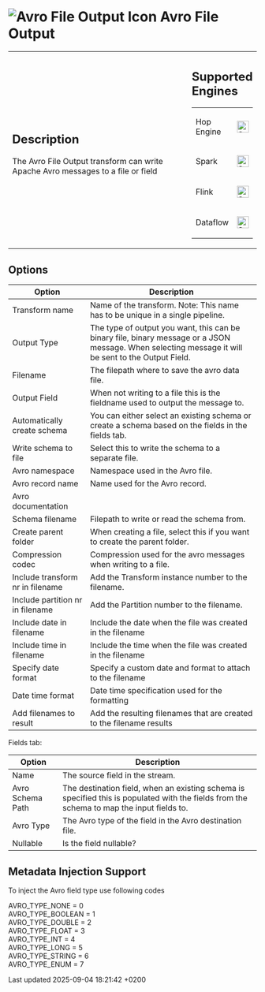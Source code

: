 <div id="header">

# <span class="image image-doc-icon">![Avro File Output Icon](../assets/images/transforms/icons/avro_output.svg)</span> Avro File Output

</div>

<div id="content">

<div id="preamble">

<div class="sectionbody">

<table>
<colgroup>
<col style="width: 75%" />
<col style="width: 25%" />
</colgroup>
<tbody>
<tr class="odd">
<td><div class="content">
<div class="sect1">
<h2 id="_description">Description</h2>
<div class="sectionbody">
<div class="paragraph">
<p>The Avro File Output transform can write Apache Avro messages to a file or field</p>
</div>
</div>
</div>
</div></td>
<td><div class="content">
<div class="sect1">
<h2 id="_supported_engines">Supported Engines</h2>
<div class="sectionbody">
<table>
<tbody>
<tr class="odd">
<td><p>Hop Engine</p></td>
<td><div class="content">
<div class="paragraph">
<p><span class="image"><img src="../assets/images/check_mark.svg" alt="Supported" width="24" /></span></p>
</div>
</div></td>
</tr>
<tr class="even">
<td><p>Spark</p></td>
<td><div class="content">
<div class="paragraph">
<p><span class="image"><img src="../assets/images/check_mark.svg" alt="Supported" width="24" /></span></p>
</div>
</div></td>
</tr>
<tr class="odd">
<td><p>Flink</p></td>
<td><div class="content">
<div class="paragraph">
<p><span class="image"><img src="../assets/images/check_mark.svg" alt="Supported" width="24" /></span></p>
</div>
</div></td>
</tr>
<tr class="even">
<td><p>Dataflow</p></td>
<td><div class="content">
<div class="paragraph">
<p><span class="image"><img src="../assets/images/check_mark.svg" alt="Supported" width="24" /></span></p>
</div>
</div></td>
</tr>
</tbody>
</table>
</div>
</div>
</div></td>
</tr>
</tbody>
</table>

</div>

</div>

<div class="sect1">

## Options

<div class="sectionbody">

| Option                           | Description                                                                                                                                         |
| -------------------------------- | --------------------------------------------------------------------------------------------------------------------------------------------------- |
| Transform name                   | Name of the transform. Note: This name has to be unique in a single pipeline.                                                                       |
| Output Type                      | The type of output you want, this can be binary file, binary message or a JSON message. When selecting message it will be sent to the Output Field. |
| Filename                         | The filepath where to save the avro data file.                                                                                                      |
| Output Field                     | When not writing to a file this is the fieldname used to output the message to.                                                                     |
| Automatically create schema      | You can either select an existing schema or create a schema based on the fields in the fields tab.                                                  |
| Write schema to file             | Select this to write the schema to a separate file.                                                                                                 |
| Avro namespace                   | Namespace used in the Avro file.                                                                                                                    |
| Avro record name                 | Name used for the Avro record.                                                                                                                      |
| Avro documentation               |                                                                                                                                                     |
| Schema filename                  | Filepath to write or read the schema from.                                                                                                          |
| Create parent folder             | When creating a file, select this if you want to create the parent folder.                                                                          |
| Compression codec                | Compression used for the avro messages when writing to a file.                                                                                      |
| Include transform nr in filename | Add the Transform instance number to the filename.                                                                                                  |
| Include partition nr in filename | Add the Partition number to the filename.                                                                                                           |
| Include date in filename         | Include the date when the file was created in the filename                                                                                          |
| Include time in filename         | Include the time when the file was created in the filename                                                                                          |
| Specify date format              | Specify a custom date and format to attach to the filename                                                                                          |
| Date time format                 | Date time specification used for the formatting                                                                                                     |
| Add filenames to result          | Add the resulting filenames that are created to the filename results                                                                                |

<div class="paragraph">

Fields tab:

</div>

| Option           | Description                                                                                                                               |
| ---------------- | ----------------------------------------------------------------------------------------------------------------------------------------- |
| Name             | The source field in the stream.                                                                                                           |
| Avro Schema Path | The destination field, when an existing schema is specified this is populated with the fields from the schema to map the input fields to. |
| Avro Type        | The Avro type of the field in the Avro destination file.                                                                                  |
| Nullable         | Is the field nullable?                                                                                                                    |

</div>

</div>

<div class="sect1">

## Metadata Injection Support

<div class="sectionbody">

<div class="paragraph">

To inject the Avro field type use following codes

</div>

<div class="paragraph">

AVRO\_TYPE\_NONE = 0  
AVRO\_TYPE\_BOOLEAN = 1  
AVRO\_TYPE\_DOUBLE = 2  
AVRO\_TYPE\_FLOAT = 3  
AVRO\_TYPE\_INT = 4  
AVRO\_TYPE\_LONG = 5  
AVRO\_TYPE\_STRING = 6  
AVRO\_TYPE\_ENUM = 7

</div>

</div>

</div>

</div>

<div id="footer">

<div id="footer-text">

Last updated 2025-09-04 18:21:42 +0200

</div>

</div>
